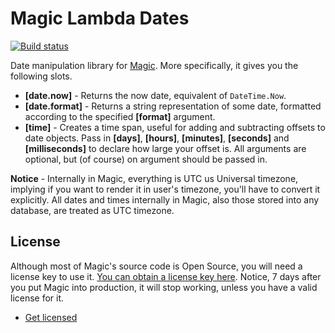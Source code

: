 
# Magic Lambda Dates

[![Build status](https://travis-ci.org/polterguy/magic.lambda.dates.svg?master)](https://travis-ci.org/polterguy/magic.lambda.dates)

Date manipulation library for [Magic](https://github.com/polterguy/magic). More specifically, it gives you the following slots.

* __[date.now]__ - Returns the now date, equivalent of `DateTime.Now`.
* __[date.format]__ - Returns a string representation of some date, formatted according to the specified **[format]** argument.
* __[time]__ - Creates a time span, useful for adding and subtracting offsets to date objects. Pass in **[days]**, **[hours]**, **[minutes]**, **[seconds]** and **[milliseconds]** to declare how large your offset is. All arguments are optional, but (of course) on argument should be passed in.

**Notice** - Internally in Magic, everything is UTC us Universal timezone, implying if you want to render it in user's
timezone, you'll have to convert it explicitly. All dates and times internally in  Magic, also those stored into any database,
are treated as UTC timezone.

## License

Although most of Magic's source code is Open Source, you will need a license key to use it.
[You can obtain a license key here](https://servergardens.com/buy/).
Notice, 7 days after you put Magic into production, it will stop working, unless you have a valid
license for it.

* [Get licensed](https://servergardens.com/buy/)
